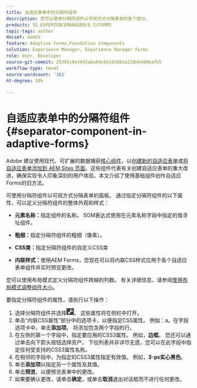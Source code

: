 ```yaml
---
title: 自适应表单中的分隔符组件
description: 您可以使用分隔符组件以可视方式分隔表单的各个部分。
products: SG_EXPERIENCEMANAGER/6.5/FORMS
topic-tags: author
docset: aem65
feature: Adaptive Forms,Foundation Components
solution: Experience Manager, Experience Manager Forms
role: User, Developer
source-git-commit: 29391c8e3042a8a04c64165663a228bb4886afb5
workflow-type: tm+mt
source-wordcount: '361'
ht-degree: 10%

---
```


# 自适应表单中的分隔符组件{#separator-component-in-adaptive-forms}

<span class="preview">Adobe 建议使用现代、可扩展的数据捕获[核心组件](https://experienceleague.adobe.com/docs/experience-manager-core-components/using/adaptive-forms/introduction.html)，以[创建新的自适应表单](/help/forms/using/create-an-adaptive-form-core-components.md)或[将自适应表单添加到 AEM Sites 页面](/help/forms/using/create-or-add-an-adaptive-form-to-aem-sites-page.md)。这些组件代表有关创建自适应表单的重大改进，确保实现令人印象深刻的用户体验。本文介绍了使用基础组件创作自适应Forms的旧方法。</span>

可使用分隔符组件以可视方式分隔表单的面板。 通过指定分隔符组件的以下属性，可以定义分隔符组件的整体外观和样式：

* **元素名称：**&#x200B;指定组件的名称。 SOM表达式使用在元素名称字段中指定的值寻址组件。
* **粗细：**&#x200B;指定分隔符组件的粗细（像素）。

* **CSS类：**&#x200B;指定分隔符组件的自定义CSS类

* **内联样式：**&#x200B;使用AEM Forms，您现在可以将内联CSS样式应用于各个自适应表单组件并实时预览更改。

您可以使用布局模式定义分隔符组件跨越的列数。 有关详细信息，请参阅[使用布局模式调整组件大小](../../forms/using/resize-using-layout-mode.md)。

要指定分隔符组件的属性，请执行以下操作：

1. 选择分隔符组件并选择![cmppr](assets/cmppr.png)。 这些属性将在侧栏中打开。
1. 单击“内联CSS属性”部分中的选项卡，以便指定CSS属性。 例如：a。在字段选项卡中，单击&#x200B;**添加项**。 将添加包含两个字段的行。
1. 在左侧的第一个字段中，指定要应用的CSS3属性。 例如，**边框**。 您还可以通过单击向下箭头按钮选择资产。 下拉列表并非详尽无遗，您可以在此字段中指定任何受支持的CSS3属性名称。
1. 在相邻的字段中，为指定的CSS3属性指定有效值。 例如，**3-px实心黑色**。
1. 单击&#x200B;**添加项**&#x200B;以指定另一个属性及其值。
1. 单击&#x200B;**预览**，以便预览表单中的更改。
1. 如果要确认更改，请单击&#x200B;**确定**，或单击&#x200B;**取消**&#x200B;退出对话框而不进行任何更改。
